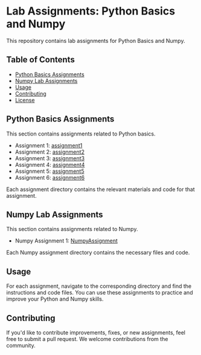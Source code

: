 <!DOCTYPE html>
<html>
<head>
    
</head>
<body>

<h1>Lab Assignments: Python Basics and Numpy</h1>

<p>This repository contains lab assignments for Python Basics and Numpy.</p>

<h2>Table of Contents</h2>

<ul>
    <li><a href="#python-basics-assignments">Python Basics Assignments</a></li>
    <li><a href="#numpy-lab-assignments">Numpy Lab Assignments</a></li>
    <li><a href="#usage">Usage</a></li>
    <li><a href="#contributing">Contributing</a></li>
    <li><a href="#license">License</a></li>
</ul>

<h2 id="python-basics-assignments">Python Basics Assignments</h2>

<p>This section contains assignments related to Python basics.</p>

<ul>
    <li>Assignment 1: <a href="/assignment1">assignment1</a></li>
    <li>Assignment 2: <a href="/assignment2">assignment2</a></li>
    <li>Assignment 3: <a href="/assignment3">assignment3</a></li>
    <li>Assignment 4: <a href="/assignment4">assignment4</a></li>
    <li>Assignment 5: <a href="/assignment5">assignment5</a></li>
    <li>Assignment 6: <a href="/assignment6">assignment6</a></li>
</ul>

<p>Each assignment directory contains the relevant materials and code for that assignment.</p>

<h2 id="numpy-lab-assignments">Numpy Lab Assignments</h2>

<p>This section contains assignments related to Numpy.</p>

<ul>
    <li>Numpy Assignment 1: <a href="/NumpyAssignment1">NumpyAssignment
        </a></li>
</ul>

<p>Each Numpy assignment directory contains the necessary files and code.</p>

<h2 id="usage">Usage</h2>

<p>For each assignment, navigate to the corresponding directory and find the instructions and code files. You can use these assignments to practice and improve your Python and Numpy skills.</p>

<h2 id="contributing">Contributing</h2>

<p>If you'd like to contribute improvements, fixes, or new assignments, feel free to submit a pull request. We welcome contributions from the community.</p>

</body>
</html>
